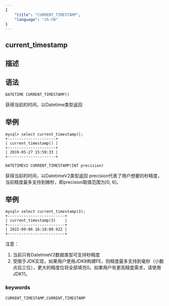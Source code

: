 ```yaml
---
{
    "title": "CURRENT_TIMESTAMP",
    "language": "zh-CN"
}
---
```


<!-- 
Licensed to the Apache Software Foundation (ASF) under one
or more contributor license agreements.  See the NOTICE file
distributed with this work for additional information
regarding copyright ownership.  The ASF licenses this file
to you under the Apache License, Version 2.0 (the
"License"); you may not use this file except in compliance
with the License.  You may obtain a copy of the License at

  http://www.apache.org/licenses/LICENSE-2.0

Unless required by applicable law or agreed to in writing,
software distributed under the License is distributed on an
"AS IS" BASIS, WITHOUT WARRANTIES OR CONDITIONS OF ANY
KIND, either express or implied.  See the License for the
specific language governing permissions and limitations
under the License.
-->

## current_timestamp
## 描述
## 语法

`DATETIME CURRENT_TIMESTAMP()`


获得当前的时间，以Datetime类型返回

## 举例

```
mysql> select current_timestamp();
+---------------------+
| current_timestamp() |
+---------------------+
| 2019-05-27 15:59:33 |
+---------------------+
```

`DATETIMEV2 CURRENT_TIMESTAMP(INT precision)`


获得当前的时间，以DatetimeV2类型返回
precision代表了用户想要的秒精度，当前精度最多支持到微秒，即precision取值范围为[0, 6]。

## 举例

```
mysql> select current_timestamp(3);
+-------------------------+
| current_timestamp(3)    |
+-------------------------+
| 2022-09-06 16:18:00.922 |
+-------------------------+
```

注意：
1. 当前只有DatetimeV2数据类型可支持秒精度
2. 受限于JDK实现，如果用户使用JDK8构建FE，则精度最多支持到毫秒（小数点后三位），更大的精度位将全部填充0。如果用户有更高精度需求，请使用JDK11。

### keywords

    CURRENT_TIMESTAMP,CURRENT,TIMESTAMP

